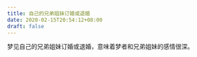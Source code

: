 ```yaml
---
title: 自己的兄弟姐妹订婚或退婚
date: 2020-02-15T20:54:12+08:00
draft: false
---
```


梦见自己的兄弟姐妹订婚或退婚，意味着梦者和兄弟姐妹的感情很深。

